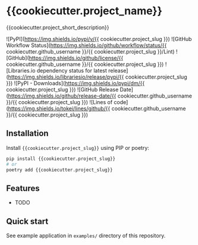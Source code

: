 # {{cookiecutter.project_name}}

{{cookiecutter.project_short_description}}

![PyPI](https://img.shields.io/pypi/v/{{ cookiecutter.project_slug }})
![GitHub Workflow Status](https://img.shields.io/github/workflow/status/{{ cookiecutter.github_username }}/{{ cookiecutter.project_slug }}/Lint)
![GitHub](https://img.shields.io/github/license/{{ cookiecutter.github_username }}/{{ cookiecutter.project_slug }})
![Libraries.io dependency status for latest release](https://img.shields.io/librariesio/release/pypi/{{ cookiecutter.project_slug }})
![PyPI - Downloads](https://img.shields.io/pypi/dm/{{ cookiecutter.project_slug }})
![GitHub Release Date](https://img.shields.io/github/release-date/{{ cookiecutter.github_username }}/{{ cookiecutter.project_slug }})
![Lines of code](https://img.shields.io/tokei/lines/github/{{ cookiecutter.github_username }}/{{ cookiecutter.project_slug }})

## Installation

Install `{{cookiecutter.project_slug}}` using PIP or poetry:

```bash
pip install {{cookiecutter.project_slug}}
# or
poetry add {{cookiecutter.project_slug}}
```

## Features

-   TODO

## Quick start

See example application in `examples/` directory of this repository.
